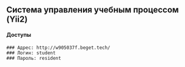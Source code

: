 ## Система управления учебным процессом (Yii2)
#### Доступы
```
### Адрес: http://w905037f.beget.tech/
### Логин: student
### Пароль: resident

```


